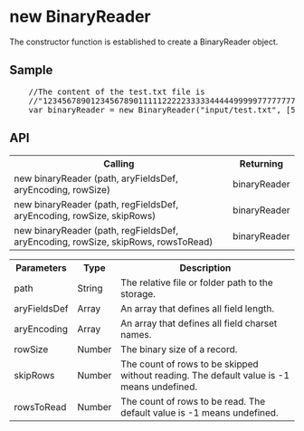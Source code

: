 <H1>new BinaryReader</H1>

The constructor function is established to create a BinaryReader object.

<h2>Sample</h2>
<pre>
	//The content of the test.txt file is 
	//"123456789012345678901111122222333334444499999777777777722222"
	var binaryReader = new BinaryReader("input/test.txt", [5,10,5], ["MS932","MS932","MS932"], 10); 
</pre>

<h2>API</h2>

<table>
<tr><th>Calling</th><th>Returning</th></tr>
<tr><td>new binaryReader (path, aryFieldsDef, aryEncoding, rowSize)</td><td>binaryReader</td></tr>
<tr><td>new binaryReader (path, regFieldsDef, aryEncoding, rowSize, skipRows)</td><td>binaryReader</td></tr>
<tr><td>new binaryReader (path, regFieldsDef, aryEncoding, rowSize, skipRows, rowsToRead)</td><td>binaryReader</td></tr>
</table>

<table>
<tr><th>Parameters</th><th>Type</th><th>Description</th></tr>
<tr><td>path</td><td>String</td><td>The relative file or folder path to the storage.</td></tr>
<tr><td>aryFieldsDef</td><td>Array</td><td>An array that defines all field length.</td></tr>
<tr><td>aryEncoding</td><td>Array</td><td>An array that defines all field charset names.</td></tr>
<tr><td>rowSize</td><td>Number</td><td>The binary size of a record.</td></tr>
<tr><td>skipRows</td><td>Number</td><td>The count of rows to be skipped without reading. The default value is -1 means undefined.</td></tr>
<tr><td>rowsToRead</td><td>Number</td><td>The count of rows to be read. The default value is -1 means undefined.</td></tr>
</table>
